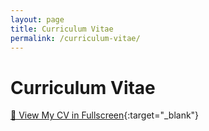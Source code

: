 ```yaml
---
layout: page
title: Curriculum Vitae
permalink: /curriculum-vitae/
---
```


# Curriculum Vitae

[📄 View My CV in Fullscreen](/assets/academic_cv_tess.pdf){:target="_blank"}
